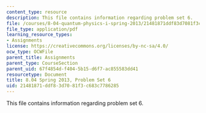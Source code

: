```yaml
---
content_type: resource
description: This file contains information regarding problem set 6.
file: /courses/8-04-quantum-physics-i-spring-2013/21481871ddf83d7081f3c683c7786285_MIT8_04S13_ps6.pdf
file_type: application/pdf
learning_resource_types:
- Assignments
license: https://creativecommons.org/licenses/by-nc-sa/4.0/
ocw_type: OCWFile
parent_title: Assignments
parent_type: CourseSection
parent_uid: 67f4854d-f404-5b15-d6f7-ac855583dd41
resourcetype: Document
title: 8.04 Spring 2013, Problem Set 6
uid: 21481871-ddf8-3d70-81f3-c683c7786285
---
```

This file contains information regarding problem set 6.